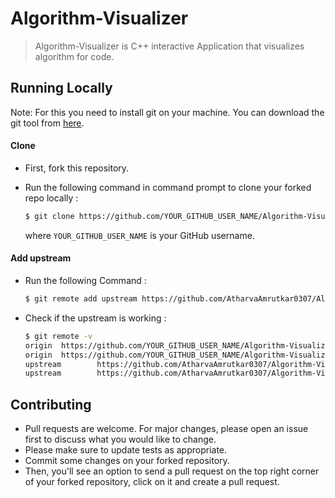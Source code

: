 # Algorithm-Visualizer

>Algorithm-Visualizer is C++ interactive Application that visualizes algorithm for code.

## Running Locally

Note: For this you need to install git on your machine. 
You can download the git tool from [here](https://git-scm.com/).

#### Clone 


- First, fork this repository.
- Run the following command in command prompt to clone your forked repo locally :

  ```bash
  $ git clone https://github.com/YOUR_GITHUB_USER_NAME/Algorithm-Visualizer.git
  ```
  where ```YOUR_GITHUB_USER_NAME``` is your GitHub username.

#### Add upstream
- Run the following Command :
  ```bash
  $ git remote add upstream https://github.com/AtharvaAmrutkar0307/Algorithm-Visualizer.git
  ```
- Check if the upstream is working :
  ```bash
  $ git remote -v
  origin  https://github.com/YOUR_GITHUB_USER_NAME/Algorithm-Visualizer.git(fetch)
  origin  https://github.com/YOUR_GITHUB_USER_NAME/Algorithm-Visualizer.git (push)
  upstream        https://github.com/AtharvaAmrutkar0307/Algorithm-Visualizer.git (fetch)
  upstream        https://github.com/AtharvaAmrutkar0307/Algorithm-Visualizer.git (push)
  ```
## Contributing
- Pull requests are welcome. For major changes, please open an issue first to discuss what you would like to change.
- Please make sure to update tests as appropriate.
-  Commit some changes on your forked repository.
- Then, you'll see an option to send a pull request on the top right corner of your forked repository, click on it and create a pull request.
